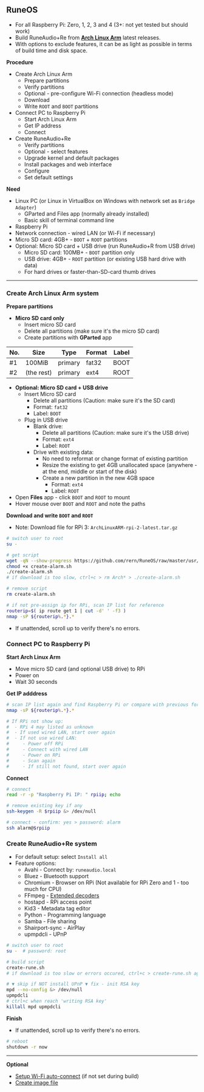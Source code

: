 RuneOS
---
- For all Raspberry Pi: Zero, 1, 2, 3 and 4 (3+: not yet tested but should work)
- Build RuneAudio+Re from [**Arch Linux Arm**](https://archlinuxarm.org/about/downloads) latest releases.
- With options to exclude features, it can be as light as possible in terms of build time and disk space.

**Procedure**
- Create Arch Linux Arm
	- Prepare partitions
	- Verify partitions
	- Optional - pre-configure Wi-Fi connection (headless mode)
	- Download
	- Write `ROOT` and `BOOT` partitions
- Connect PC to Raspberry Pi
	- Start Arch Linux Arm
	- Get IP address
	- Connect
- Create RuneAudio+Re
	- Verify partitions
	- Optional - select features
	- Upgrade kernel and default packages
	- Install packages and web interface
	- Configure
	- Set default settings

**Need**
- Linux PC (or Linux in VirtualBox on Windows with network set as `Bridge Adapter`)
	- GParted and Files app (normally already installed)
	- Basic skill of terminal command line
- Raspberry Pi
- Network connection - wired LAN (or Wi-Fi if necessary)
- Micro SD card: 4GB+ - `BOOT` + `ROOT` partitions
- Optional: Micro SD card + USB drive (run RuneAudio+R from USB drive)
	- Micro SD card: 100MB+ - `BOOT` partition only
	- USB drive: 4GB+ - `ROOT` partition (or existing USB hard drive with data)
	- For hard drives or faster-than-SD-card thumb drives
---

### Create Arch Linux Arm system

**Prepare partitions**
- **Micro SD card only**
	- Insert micro SD card
	- Delete all partitions (make sure it's the micro SD card)
	- Create partitions with **GParted** app

| No. | Size        | Type    | Format | Label |
|-----|-------------|---------|--------|-------|
| #1  | 100MiB      | primary | fat32  | BOOT  |
| #2  | (the rest)  | primary | ext4   | ROOT  |
	
- **Optional: Micro SD card + USB drive**
	- Insert Micro SD card
		- Delete all partitions (Caution: make sure it's the SD card)
		- Format: `fat32`
		- Label: `BOOT`
	- Plug in USB drive
		- Blank drive:
			- Delete all partitions (Caution: make sure it's the USB drive)
			- Format: `ext4`
			- Label: `ROOT`
		- Drive with existing data:
			- No need to reformat or change format of existing partition
			- Resize the existing to get 4GB unallocated space (anywhere - at the end, middle or start of the disk)
			- Create a new partition in the new 4GB space
				- Format: `ext4`
				- Label: `ROOT`
- Open **Files** app - click `BOOT` and `ROOT` to mount
- Hover mouse over `BOOT` and `ROOT` and note the paths

**Download and write `BOOT` and `ROOT`**
- Note: Download file for RPi 3: `ArchLinuxARM-rpi-2-latest.tar.gz`
```sh
# switch user to root
su -

# get script
wget -qN --show-progress https://github.com/rern/RuneOS/raw/master/usr/local/bin/create-alarm.sh
chmod +x create-alarm.sh
./create-alarm.sh
# if download is too slow, ctrl+c > rm Arch* > ./create-alarm.sh

# remove script
rm create-alarm.sh

# if not pre-assign ip for RPi, scan IP list for reference
routerip=$( ip route get 1 | cut -d' ' -f3 )
nmap -sP ${routerip%.*}.*
```
- If unattended, scroll up to verify there's no errors.

### Connect PC to Raspberry Pi

**Start Arch Linux Arm**
- Move micro SD card (and optional USB drive) to RPi
- Power on
- Wait 30 seconds

**Get IP adddress**
```sh
# scan IP list again and find Raspberry Pi or compare with previous for a new item
nmap -sP ${routerip%.*}.*

# If RPi not show up:
#  - RPi 4 may listed as unknown
#  - If used wired LAN, start over again
#  - If not use wired LAN:
#     - Power off RPi
#     - Connect with wired LAN
#     - Power on RPi
#     - Scan again
#     - If still not found, start over again
```

**Connect**
```sh
# connect
read -r -p "Raspberry Pi IP: " rpiip; echo

# remove existing key if any
ssh-keygen -R $rpiip &> /dev/null

# connect - confirm: yes > password: alarm
ssh alarm@$rpiip
```

### Create RuneAudio+Re system

- For default setup: select `Install all`
- Feature options:
	- Avahi - Connect by: `runeaudio.local`
	- Bluez - Bluetooth support
	- Chromium - Browser on RPi (Not available for RPi Zero and 1 - too much for CPU)
	- FFmpeg - [Extended decoders](https://github.com/rern/RuneOS/blob/master/ffmpeg.md)
	- hostapd - RPi access point
	- Kid3 - Metadata tag editor
	- Python - Programming language
	- Samba - File sharing
	- Shairport-sync - AirPlay
	- upmpdcli - UPnP
```sh
# switch user to root
su -  # password: root

# build script
create-rune.sh
# if download is too slow or errors occured, ctrl+c > create-rune.sh again

# ▼ skip if NOT install UPnP ▼ fix - init RSA key
mpd --no-config &> /dev/null
upmpdcli
# ctrl+c when reach 'writing RSA key'
killall mpd upmpdcli
```

**Finish**
- If unattended, scroll up to verify there's no errors.
```sh
# reboot
shutdown -r now
```
---

**Optional**
- [Setup Wi-Fi auto-connect](https://github.com/rern/RuneAudio/tree/master/wifi_setup) (if not set during build)
- [Create image file](https://github.com/rern/RuneOS/blob/master/imagefile.md)
